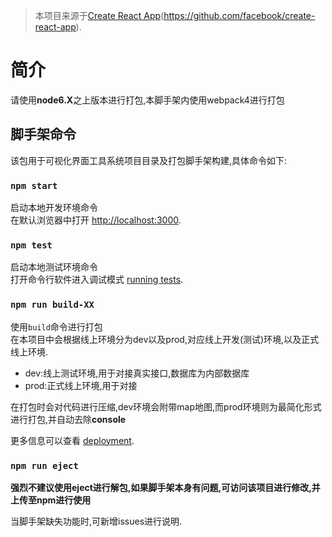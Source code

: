 > 本项目来源于[Create React App](repo)(https://github.com/facebook/create-react-app).

# 简介

请使用**node6.X**之上版本进行打包,本脚手架内使用webpack4进行打包

## 脚手架命令

该包用于可视化界面工具系统项目目录及打包脚手架构建,具体命令如下:

### `npm start`

启动本地开发环境命令 <br>
在默认浏览器中打开 [http://localhost:3000](http://localhost:3000).

### `npm test`

启动本地测试环境命令 <br>
打开命令行软件进入调试模式 [running tests](https://facebook.github.io/create-react-app/docs/running-tests).

### `npm run build-XX`

使用`build`命令进行打包 <br>
在本项目中会根据线上环境分为dev以及prod,对应线上开发(测试)环境,以及正式线上环境. <br>

* dev:线上测试环境,用于对接真实接口,数据库为内部数据库
* prod:正式线上环境,用于对接

在打包时会对代码进行压缩,dev环境会附带map地图,而prod环境则为最简化形式进行打包,并自动去除**console**

更多信息可以查看 [deployment](https://facebook.github.io/create-react-app/docs/deployment).

### `npm run eject`

**强烈不建议使用eject进行解包,如果脚手架本身有问题,可访问该项目进行修改,并上传至npm进行使用**

当脚手架缺失功能时,可新增issues进行说明.
